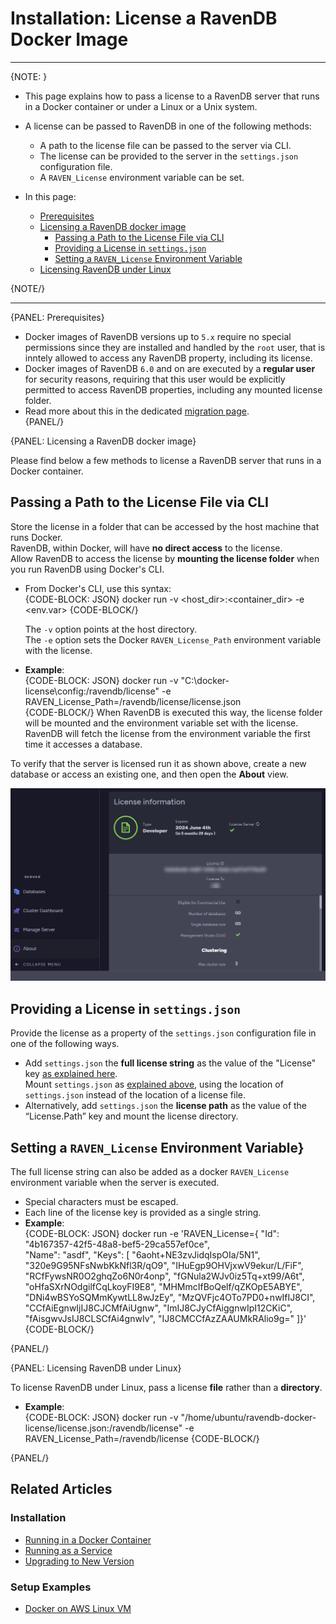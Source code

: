 # Installation: License a RavenDB Docker Image
---

{NOTE: }

* This page explains how to pass a license to a RavenDB server that runs 
  in a Docker container or under a Linux or a Unix system.  
* A license can be passed to RavenDB in one of the following methods:  
   * A path to the license file can be passed to the server via CLI.  
   * The license can be provided to the server in the `settings.json` 
     configuration file.  
   * A `RAVEN_License` environment variable can be set.  

* In this page:  
  * [Prerequisites](../../start/licensing/license-under-docker#prerequisites)  
  * [Licensing a RavenDB docker image](../../start/licensing/license-under-docker#licensing-a-ravendb-docker-image)  
     * [Passing a Path to the License File via CLI](../../start/licensing/license-under-docker#passing-a-path-to-the-license-file-via-cli)  
     * [Providing a License in `settings.json`](../../start/licensing/license-under-docker#providing-a-license-in-)  
     * [Setting a `RAVEN_License` Environment Variable](../../start/licensing/license-under-docker#setting-a--environment-variable)  
  * [Licensing RavenDB under Linux](../../start/licensing/license-under-docker#licensing-ravendb-under-linux)  

{NOTE/}

---
{PANEL: Prerequisites}

* Docker images of RavenDB versions up to `5.x` require no special permissions 
  since they are installed and handled by the `root` user, that is inntely allowed 
  to access any RavenDB property, including its license.  
* Docker images of RavenDB `6.0` and on are executed by a **regular user** for 
  security reasons, requiring that this user would be explicitly permitted to access 
  RavenDB properties, including any mounted license folder.  
* Read more about this in the dedicated [migration page](../../migration/server/docker).  
{PANEL/}

{PANEL: Licensing a RavenDB docker image}  

Please find below a few methods to license a RavenDB server that runs in a Docker container.  

## Passing a Path to the License File via CLI

Store the license in a folder that can be accessed by the host machine that runs Docker.  
RavenDB, within Docker, will have **no direct access** to the license.  
Allow RavenDB to access the license by **mounting the license folder** when you run RavenDB 
using Docker's CLI.  

* From Docker's CLI, use this syntax:  
  {CODE-BLOCK: JSON}
  docker run -v <host_dir>:<container_dir> -e <env.var>
  {CODE-BLOCK/}
  
    The `-v` option points at the host directory.  
    The `-e` option sets the Docker `RAVEN_License_Path` environment variable with the license.  

* **Example**:  
  {CODE-BLOCK: JSON}
  docker run -v "C:\docker-license\config:/ravendb/license" -e RAVEN_License_Path=/ravendb/license/license.json  
  {CODE-BLOCK/}
  When RavenDB is executed this way, the license folder will be mounted and the environment variable set with the license.  
  RavenDB will fetch the license from the environment variable the first time it accesses a database.  

To verify that the server is licensed run it as shown above, create a new database or access an existing one, 
and then open the **About** view.   

![About view: Licensed Server](images/licensed-server.png "About view: Licensed Server")

## Providing a License in `settings.json`

Provide the license as a property of the `settings.json` configuration file in one of the following ways.  

* Add `settings.json` the **full license string** as the value of the "License" key 
  [as explained here](../../server/configuration/license-configuration).  
  Mount `settings.json` as [explained above](../../start/licensing/license-under-docker#passing-a-path-to-the-license-file-via-cli), 
  using the location of `settings.json` instead of the location of a license file.  
* Alternatively, add `settings.json` the **license path** as the value of the “License.Path” key and mount the license directory.  

## Setting a `RAVEN_License` Environment Variable}  

The full license string can also be added as a docker `RAVEN_License` environment variable when the server is executed.  

* Special characters must be escaped.  
* Each line of the license key is provided as a single string.  
* **Example**:  
  {CODE-BLOCK: JSON}
  docker run -e 'RAVEN_License={ 
   \"Id\": \"4b167357-42f5-48a8-bef5-29ca557ef0ce\",  
   \"Name\": \"asdf\",   \"Keys\": [
     \"6aoht+NE3zvJidqIspOIa/5N1\",
     \"320e9G95NFsNwbKkNfl3R/qO9\",
     \"IHuEgp9OHVjxwV9ekur/L/FiF\",
     \"RCfFywsNR0O2ghqZo6N0r4onp\",
     \"fGNula2WJv0iz5Tq+xt99/A6t\",
     \"oHfaSXrNOdgilfCqLkoyFI9E8\",
     \"MHMmcIfBoQelf/qZKOpE5ABYE\",
     \"DNi4wBSYoSQMmKywtLL8wJzEy\",
     \"MzQVFjc4OTo7PD0+nwIfIJ8CI\",
     \"CCfAiEgnwIjIJ8CJCMfAiUgnw\",
     \"ImIJ8CJyCfAiggnwIpI12CKiC\",
     \"fAisgwvJsIJ8CLSCfAi4gnwIv\",
     \"IJ8CMCCfAzZAAUMkRAlio9g=\"  ]}'
   {CODE-BLOCK/}

{PANEL/}

{PANEL: Licensing RavenDB under Linux}  

To license RavenDB under Linux, pass a license **file** rather than a **directory**.  

* **Example**:  
  {CODE-BLOCK: JSON}
  docker run -v "/home/ubuntu/ravendb-docker-license/license.json:/ravendb/license" -e RAVEN_License_Path=/ravendb/license
  {CODE-BLOCK/}

{PANEL/}


## Related Articles

### Installation
- [Running in a Docker Container](../../start/installation/running-in-docker-container)  
- [Running as a Service](../../start/installation/running-as-service)  
- [Upgrading to New Version](../../start/installation/upgrading-to-new-version)  

### Setup Examples
- [Docker on AWS Linux VM](../../start/installation/setup-examples/aws-docker-linux-vm)  
